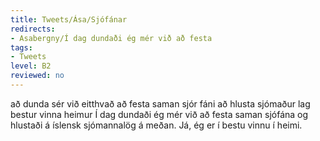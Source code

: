 ```yaml
---
title: Tweets/Ása/Sjófánar
redirects:
- Asabergny/Í dag dundaði ég mér við að festa
tags:
- Tweets
level: B2
reviewed: no
---
```

<vocabulary>
að dunda sér við eitthvað
að festa
saman
sjór
fáni
að hlusta
sjómaður
lag
bestur
vinna
heimur
</vocabulary>
<Tweet
data-translate="true"audio="RjKt.mp3"
id="872909868767866880"
date="1496952905000"
favorites="3"
user_name="107 stjórinn"
handle="asabergny"
user_picture="Tweet-asabergny-jkfrbo.jpg"
verified=""
>Í dag dundaði ég mér við að festa saman sjófána og hlustaði á íslensk sjómannalög á meðan. Já, ég er í bestu vinnu í heimi.</Tweet>
